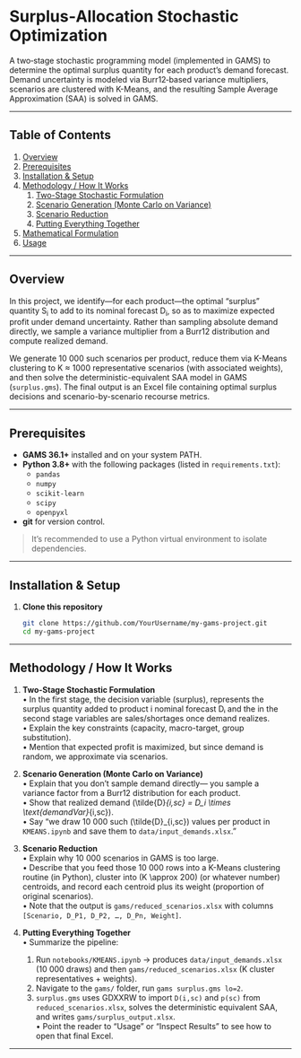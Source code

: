 # Surplus‐Allocation Stochastic Optimization

A two‐stage stochastic programming model (implemented in GAMS) to determine the optimal surplus quantity for each product’s demand forecast. Demand uncertainty is modeled via Burr12‐based variance multipliers, scenarios are clustered with K-Means, and the resulting Sample Average Approximation (SAA) is solved in GAMS.

---

## Table of Contents
1. [Overview](#overview)   
2. [Prerequisites](#prerequisites)  
3. [Installation & Setup](#installation--setup)  
4. [Methodology / How It Works](#methodology--how-it-works)  
   1. [Two-Stage Stochastic Formulation](#two-stage-stochastic-formulation)  
   2. [Scenario Generation (Monte Carlo on Variance)](#scenario-generation-monte-carlo-on-variance)  
   3. [Scenario Reduction](#scenario-reduction)  
   4. [Putting Everything Together](#putting-everything-together)  
5. [Mathematical Formulation](#mathematical-formulation)  
6. [Usage](#usage)  
 

---

## Overview

In this project, we identify—for each product—the optimal “surplus” quantity S<sub>i</sub> to add to its nominal forecast D<sub>i</sub>, so as to maximize expected profit under demand uncertainty. Rather than sampling absolute demand directly, we sample a variance multiplier from a Burr12 distribution and compute realized demand.


We generate 10 000 such scenarios per product, reduce them via K-Means clustering to K ≈ 1000 representative scenarios (with associated weights), and then solve the deterministic-equivalent SAA model in GAMS (`surplus.gms`). The final output is an Excel file containing optimal surplus decisions and scenario-by-scenario recourse metrics.


---


## Prerequisites

- **GAMS 36.1+** installed and on your system PATH.  
- **Python 3.8+** with the following packages (listed in `requirements.txt`):  
  - `pandas`  
  - `numpy`  
  - `scikit-learn`  
  - `scipy`  
  - `openpyxl`  
- **git** for version control.  

> It’s recommended to use a Python virtual environment to isolate dependencies.

---

## Installation & Setup

1. **Clone this repository**  
   ```bash
   git clone https://github.com/YourUsername/my-gams-project.git
   cd my-gams-project
---
## Methodology / How It Works


1. **Two-Stage Stochastic Formulation**  
   • In the first stage, the decision variable (surplus), represents the surplus quantity added to product i nominal forecast Dᵢ
 and the in the second stage variables are sales/shortages once demand realizes.  
   • Explain the key constraints (capacity, macro-target, group substitution).  
   • Mention that expected profit is maximized, but since demand is random, we approximate via scenarios.

2. **Scenario Generation (Monte Carlo on Variance)**  
   • Explain that you don’t sample demand directly— you sample a variance factor from a Burr12 distribution for each product.  
   • Show that realized demand \(\tilde{D}_{i,sc} = D_i \times \text{demandVar}_{i,sc}\).  
   • Say “we draw 10 000 such \(\tilde{D}_{i,sc}\) values per product in `KMEANS.ipynb` and save them to `data/input_demands.xlsx`.”

3. **Scenario Reduction**  
   • Explain why 10 000 scenarios in GAMS is too large.  
   • Describe that you feed those 10 000 rows into a K-Means clustering routine (in Python), cluster into \(K \approx 200\) (or whatever number) centroids, and record each centroid plus its weight (proportion of original scenarios).  
   • Note that the output is `gams/reduced_scenarios.xlsx` with columns `[Scenario, D_P1, D_P2, …, D_Pn, Weight]`.

4. **Putting Everything Together**  
   • Summarize the pipeline:  
     1. Run `notebooks/KMEANS.ipynb` → produces `data/input_demands.xlsx` (10 000 draws) and then `gams/reduced_scenarios.xlsx` (K cluster representatives + weights).  
     2. Navigate to the `gams/` folder, run `gams surplus.gms lo=2`.  
     3. `surplus.gms` uses GDXXRW to import `D(i,sc)` and `p(sc)` from `reduced_scenarios.xlsx`, solves the deterministic equivalent SAA, and writes `gams/surplus_output.xlsx`.  
   • Point the reader to “Usage” or “Inspect Results” to see how to open that final Excel.

---
